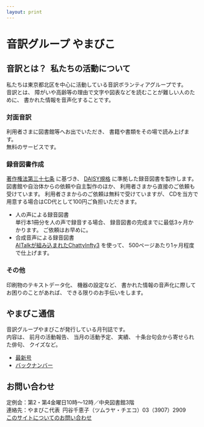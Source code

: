 ```yaml
---
layout: print
---
```

# 音訳グループ やまびこ
## <span data-dur="4.649" data-begin="24.586">音訳とは？&ensp;私たちの活動について</span>

<span data-dur="7.975" data-begin="29.235">私たちは東京都北区を中心に活動している音訳ボランティアグループです。</span>  
<span data-dur="1.436" data-begin="37.210">音訳とは、</span>
<span data-dur="6.511" data-begin="38.646">障がいや高齢等の理由で文字や図表などを読むことが難しい人のために、</span>
<span data-dur="4.88" data-begin="45.157">書かれた情報を音声化することです。</span>

### <span data-dur="2.068" data-begin="50.037">対面音訳</span>

<span data-dur="3.263" data-begin="52.105">利用者さまに図書館等へお出でいただき、</span>
<span data-dur="4.558" data-begin="55.368">書籍や書類をその場で読み上げます。</span>  
<span data-dur="3.315" data-begin="59.926">無料のサービスです。</span>

### <span data-dur="2.614" data-begin="63.241">録音図書作成</span>

<span data-dur="2.857" data-begin="65.855"><a href="http://elaws.e-gov.go.jp/search/elawsSearch/elaws_search/lsg0500/detail?lawId=345AC0000000048&openerCode=1" data-dur="1.782" data-begin="68.712">著作権法第三十七条</a></span>
<span data-dur="1.476" data-begin="70.494">に基づき、</span>
<span data-dur="1.612" data-begin="71.970"><a href="http://www.dinf.ne.jp/doc/daisy/" data-dur="1.782" data-begin="73.582">DAISY規格</a></span>
<span data-dur="4.497" data-begin="75.364">に準拠した録音図書を製作します。</span>  
<span data-dur="4.446" data-begin="79.861">図書館や自治体からの依頼や自主製作のほか、</span>
<span data-dur="5.54" data-begin="84.307">利用者さまから直接のご依頼も受けています。</span>
<span data-dur="4.074" data-begin="89.847">利用者さまからのご依頼は無料で受けていますが、</span>
<span data-dur="7.413" data-begin="93.921">CDを当方で用意する場合はCD代として100円ご負担いただきます。</span>

- <span data-dur="3.358" data-begin="101.334">人の声による録音図書</span>  
<span data-dur="4.662" data-begin="104.692">単行本1冊分を人の声で録音する場合、</span>
<span data-dur="5.574" data-begin="109.354">録音図書の完成までに最低3ヶ月かかります。</span>
<span data-dur="3.297" data-begin="114.928">ご依頼はお早めに。</span>
- <span data-dur="3.717" data-begin="118.225">合成音声による録音図書</span>  
<span data-dur="3.862" data-begin="121.942"><a href="http://www.sciaccess.net/jp/ChattyInfty/" data-dur="1.782" data-begin="125.804">AITalkが組み込まれたChattyInfty3</a></span>
<span data-dur="1.348" data-begin="127.586">を使って、</span>
<span data-dur="5.191" data-begin="128.934">500ページあたり1ヶ月程度で仕上げます。</span>

### <span data-dur="1.717" data-begin="134.125">その他</span>

<span data-dur="2.549" data-begin="135.842">印刷物のテキストデータ化、</span>
<span data-dur="1.762" data-begin="138.391">機器の設定など、</span>
<span data-dur="4.613" data-begin="140.153">書かれた情報の音声化に際してお困りのことがあれば、</span>
<span data-dur="4.078" data-begin="144.766">できる限りのお手伝いをします。</span>

## <span data-dur="2.249" data-begin="148.844">やまびこ通信</span>

<span data-dur="4.869" data-begin="151.093">音訳グループやまびこが発行している月刊誌です。</span>  
<span data-dur="1.296" data-begin="155.962">内容は、</span>
<span data-dur="2.322" data-begin="157.258">前月の活動報告、</span>
<span data-dur="2.144" data-begin="159.580">当月の活動予定、</span>
<span data-dur="1.319" data-begin="161.724">実績、</span>
<span data-dur="3.002" data-begin="163.043">十条台句会から寄せられた俳句、</span>
<span data-dur="2.481" data-begin="166.045">クイズなど。</span>

- <span data-dur="1.46" data-begin="168.526"><a href="tusin201804.html" data-dur="2.282" data-begin="169.986">最新号</a></span>
- <span data-dur="1.634" data-begin="172.268"><a href="bn.html" data-dur="2.281" data-begin="173.902">バックナンバー</a></span>

## <span data-dur="1.943" data-begin="176.183">お問い合わせ</span>

<span data-dur="7.598" data-begin="178.126">定例会：第2・第4金曜日10時～12時／中央図書館3階</span>  
<span data-dur="8.512" data-begin="185.724">連絡先：やまびこ代表&ensp;円谷千恵子（ツムラヤ・チエコ）03（3907）2909</span>  
<span data-dur="2.729" data-begin="194.236"><a href="mailto:ymbk2016ml@gmail.com?Subject=やまびこウェブサイトについて" data-dur="1.582" data-begin="196.965">このサイトについてのお問い合わせ</a></span>

<span data-dur="4.995" data-begin="198.547"><!--以上でこのページの読み上げは終わりです。--></span>
<span data-dur="1.15" data-begin="203.542">&nbsp;</span>

